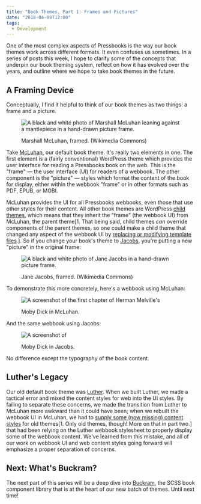 ```yaml
---
title: "Book Themes, Part 1: Frames and Pictures"
date: "2018-04-09T12:00"
tags:
  - Development
---
```


One of the most complex aspects of Pressbooks is the way our book themes work across
different formats. It even confuses us sometimes. In a series of posts this week, I hope
to clarify some of the concepts that underpin our book theming system, reflect on how it
has evolved over the years, and outline where we hope to take book themes in the future.

## A Framing Device

Conceptually, I find it helpful to think of our book themes as two things: a frame and a
picture.

<figure>

![A black and white photo of Marshall McLuhan leaning against a mantlepiece in a hand-drawn picture frame.](/images/mcluhan-233x300.png)

<figcaption>Marshall McLuhan, framed. (Wikimedia Commons)</figcaption>
</figure>

Take [McLuhan](https://github.com/pressbooks/pressbooks-book/), our default book theme.
It's really two elements in one. The first element is a (fairly conventional) WordPress
theme which provides the user interface for reading a Pressbooks book on the web. This is
the "frame" — the user interface (UI) for readers of a webbook. The other component is the
"picture" — styles which format the content of the book for display, either within the
webbook "frame" or in other formats such as PDF, EPUB, or MOBI.

McLuhan provides the UI for all Pressbooks webbooks, even those that use other styles for
their content. All other book themes are WordPress
[child themes](https://codex.wordpress.org/Child_Themes), which means that they inherit
the "frame" (the webbook UI) from McLuhan, the parent theme[1. That being said, child
themes _can_ override components of the parent themes, so one could make a child theme
that changed any aspect of the webbook UI by
[replacing or modifying template files](https://codex.wordpress.org/Child_Themes#Template_Files).].
So if you change your book's theme to
[Jacobs](https://github.com/pressbooks/pressbooks-jacobs/), you're putting a new "picture"
in the original frame:

<figure>

![A black and white photo of Jane Jacobs in a hand-drawn picture frame.](/images/jacobs-233x300.png)

<figcaption>Jane Jacobs, framed. (Wikimedia Commons)</figcaption>
</figure>

To demonstrate this more concretely, here's a webbook using McLuhan:

<figure>

![A screenshot of the first chapter of Herman Melville's ](/images/mcluhan-webbook-1024x524.png)

<figcaption>Moby Dick in McLuhan.</figcaption>
</figure>

And the same webbook using Jacobs:

<figure>

![A screenshot of ](/images/jacobs-webbook-1024x524.png)

<figcaption>Moby Dick in Jacobs.</figcaption>
</figure>

No difference except the typography of the book content.

## Luther's Legacy

Our old default book theme was [Luther](https://github.com/pressbooks/pressbooks-luther/).
When we built Luther, we made a tactical error and mixed the content styles for web into
the UI styles. By failing to separate these concerns, we made the transition from Luther
to McLuhan more awkward than it could have been; when we rebuilt the webbook UI in
McLuhan, we had to
[supply some (now missing) content styles](https://github.com/pressbooks/pressbooks-book/pull/163)
for old themes[1. Only old themes, though! More on that in part two.] that had been
relying on the Luther webbook stylesheet to properly display some of the webbook content.
We've learned from this mistake, and all of our work on webbook UI and web content styles
going forward will emphasize a proper separation of concerns.

## Next: What's Buckram?

The next part of this series will be a deep dive into
[Buckram](https://github.com/pressbooks/buckram/), the SCSS book component library that is
at the heart of our new batch of themes. Until next time!
